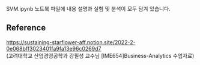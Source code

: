 SVM.ipynb 노트북 파일에 내용 설명과 실험 및 분석이 모두 담겨 있습니다.
## Reference
https://sustaining-starflower-aff.notion.site/2022-2-0e068bff3023401fa9fa13e96c0269d7  
(고려대학교 산업경영공학과 강필성 교수님 [IME654]Business-Analytics 수업자료)
